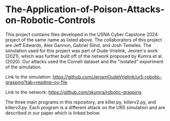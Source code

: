 # The-Application-of-Poison-Attacks-on-Robotic-Controls

This project contains files developed in the USNA Cyber Capstone 2024 project of the same name as listed above. The collaborators of this project are Jeff Edwards, Alex Gannon, Gabriel Slind, and Josh Temeles. The simulation used for this project was part of Oude Vrielink, Jeoren's work (2021), which was further built off of the network proposed by Kumra et al. (2020). Our attacks used the Cornell dataset and the "isolated" experiment of the simulation.


Link to the simulation: https://github.com/JeroenOudeVrielink/ur5-robotic-grasping?tab=readme-ov-file

Link to the network: https://github.com/skumra/robotic-grasping

The three main programs in this repository, are killer.py, killerv2.py, and killerv3.py. Each program is a different attack on the UR5 simulation and are described in our paper which is linked below.
